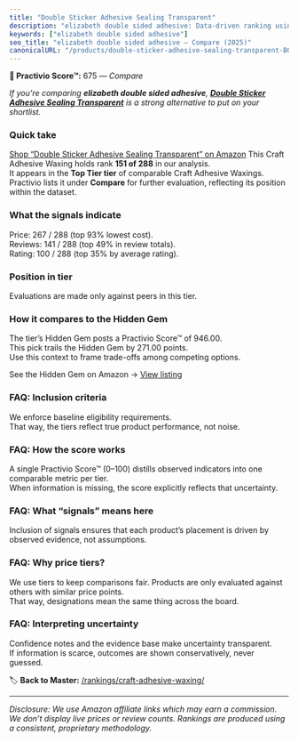 ```yaml
---
title: "Double Sticker Adhesive Sealing Transparent"
description: "elizabeth double sided adhesive: Data-driven ranking using the Practivio Score™. Positioned by quality, value, demand, findability, momentum."
keywords: ["elizabeth double sided adhesive"]
seo_title: "elizabeth double sided adhesive — Compare (2025)"
canonicalURL: "/products/double-sticker-adhesive-sealing-transparent-B0BHXFXZ1K/"
---
```


**🛒 Practivio Score™:** 675 — _Compare_


*If you're comparing **elizabeth double sided adhesive**, **[Double Sticker Adhesive Sealing Transparent](https://www.amazon.com/dp/B0BHXFXZ1K?tag=practivio-20)** is a strong alternative to put on your shortlist.*
### Quick take
[Shop “Double Sticker Adhesive Sealing Transparent” on Amazon](https://www.amazon.com/dp/B0BHXFXZ1K?tag=practivio-20)
This Craft Adhesive Waxing holds rank **151 of 288** in our analysis.  
It appears in the **Top Tier tier** of comparable Craft Adhesive Waxings.  
Practivio lists it under **Compare** for further evaluation, reflecting its position within the dataset.

### What the signals indicate
Price: 267 / 288 (top 93% lowest cost).  
Reviews: 141 / 288 (top 49% in review totals).  
Rating: 100 / 288 (top 35% by average rating).  

### Position in tier
Evaluations are made only against peers in this tier.

### How it compares to the Hidden Gem
The tier’s Hidden Gem posts a Practivio Score™ of 946.00.  
This pick trails the Hidden Gem by 271.00 points.  
Use this context to frame trade-offs among competing options.  

See the Hidden Gem on Amazon → [View listing](https://www.amazon.com/dp/B073VQQW2P?tag=practivio-20)

### FAQ: Inclusion criteria
We enforce baseline eligibility requirements.  
That way, the tiers reflect true product performance, not noise.

### FAQ: How the score works
A single Practivio Score™ (0–100) distills observed indicators into one comparable metric per tier.  
When information is missing, the score explicitly reflects that uncertainty.

### FAQ: What “signals” means here
Inclusion of signals ensures that each product’s placement is driven by observed evidence, not assumptions.

### FAQ: Why price tiers?
We use tiers to keep comparisons fair. Products are only evaluated against others with similar price points.  
That way, designations mean the same thing across the board.

### FAQ: Interpreting uncertainty
Confidence notes and the evidence base make uncertainty transparent.  
If information is scarce, outcomes are shown conservatively, never guessed.

<!-- Missing template for Compare/CompareWithinPriceClass -->


🏷️ **Back to Master:** [/rankings/craft-adhesive-waxing/](/rankings/craft-adhesive-waxing/)

---
_Disclosure: We use Amazon affiliate links which may earn a commission. We don’t display live prices or review counts. Rankings are produced using a consistent, proprietary methodology._
